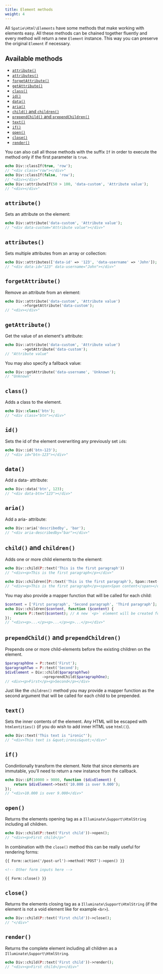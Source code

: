 ```yaml
---
title: Element methods
weight: 4
---
```


All `Spatie\Html\Elements` have some methods that make working with elements easy. All these methods can be chained together fluently and every method will return a new `Element` instance. This way you can preserve the original `Element` if necessary.

## Available methods

- [`attribute()`](#attribute)
- [`attributes()`](#attributes)
- [`forgetAttribute()`](#forgetattribute)
- [`getAttribute()`](#getattribute)
- [`class()`](#class)
- [`id()`](#id)
- [`data()`](#data)
- [`aria()`](#aria)
- [`child()` and `children()`](#child-and-children)
- [`prependChild()` and `prependChildren()`](#prependchild-and-prependchildren)
- [`text()`](#text)
- [`if()`](#if)
- [`open()`](#open)
- [`close()`](#close)
- [`render()`](#render)

You can also call all those methods with the suffix `If` in order to execute the method only if the first parameter is `true`.

```php
echo Div::classIf(true, 'row');
// "<div class="row"></div>"
echo Div::classIf(false, 'row');
// "<div></div>"
echo Div::attributeIf(50 > 100, 'data-custom', 'Attribute value');
// "<div></div>"
```

## `attribute()`

Sets an attribute on the element:

```php
echo Div::attribute('data-custom', 'Attribute value');
// "<div data-custom="Attribute value"></div>"
```

## `attributes()`

Sets multiple attributes from an array or collection:

```php
echo Div::attributes(['data-id' => '123', 'data-username' => 'John']);
// "<div data-id="123" data-username="John"></div>"
```

## `forgetAttribute()`

Remove an attribute from an element:

```php
echo Div::attribute('data-custom', 'Attribute value')
        ->forgetAttribute('data-custom');
// "<div></div>"
```

## `getAttribute()`

Get the value of an element's attribute:

```php
echo Div::attribute('data-custom', 'Attribute value')
        ->getAttribute('data-custom');
// "Attribute value"
```
You may also specify a fallback value:

```php
echo Div::getAttribute('data-username', 'Unknown');
// "Unknown"
```

## `class()`

Adds a class to the element.

```php
echo Div::class('btn');
// "<div class="btn"></div>"
```

## `id()`

Sets the id of the element overwriting any previously set `id`s:

```php
echo Div::id('btn-123');
// "<div id="btn-123"></div>"
```

## `data()`

Add a data- attribute:
```php
echo Div::data('btn', 123);
// "<div data-btn="123"></div>"
```

## `aria()`

Add a aria- attribute:
```php
echo Div::aria('describedby', 'bar');
// "<div aria-describedby="bar"></div>"
```

## `child()` and `children()`

Adds one or more child elements to the element:

```php
echo Div::child(P::text('This is the first paragraph'))
// "<div><p>This is the first paragraph</p></div>"

echo Div::children([P::text('This is the first paragraph'), Span::text('Span content')])
// "<div><p>This is the first paragraph</p><span>Span content</span></div>"
```

You may also provide a mapper function that will be called for each child:

```php
$content = ['First paragraph', 'Second paragraph', 'Third paragraph'];
echo Div::children($content, function ($content) {
    return P::text($content); // A new `<p>` element will be created for each string and added as a child of `<div>`
});
// "<div><p>...</p><p>...</p><p>...</p></div>"
```

## `prependChild()` and `prependChildren()`

Prepends one or more child-elements before the existing children on the element.

```php
$paragraphOne = P::text('First');
$paragraphTwo = P::text('Second');
$divElement = Div::child($paragraphTwo)
                 ->preprendChild($paragraphOne);
// <div><p>First</p><p>Second</p></div>
```

Just like the `children()` method you may provide a mapper function as the second argument that will be called for each child to be prepended.



## `text()`

Sets the inner contents of the element. Any HTML will be escaped with `htmlentities()` (if you do wish to add inner HTML use `html()`).

```php
echo Div::text('This text is "ironic"');
// "<div>This text is &quot;ironic&quot;</div>"
```

## `if()`

Condintionally transform the element. Note that since elements are immutable, you'll need to return a new instance from the callback.

```php
echo Div::if(10000 > 9000, function ($divElement) {
    return $divElement->text('10.000 is over 9.000');
});
// "<div>10.000 is over 9.000</div>"
```

## `open()`

Returns the elements opening tag as a `Illuminate\Support\HtmlString` including all children.

```php
echo Div::child(P::text('First child'))->open();
// "<div><p>First child</p>"
```

In combination with the `close()` method this can be really useful for rendering forms:

```html
{{ Form::action('/post-url')->method('POST')->open() }}

<!-- Other form inputs here -->

{{ Form::close() }}
```

## `close()`

Returns the elements closing tag as a `Illuminate\Support\HtmlString` (if the element is not a void element like for example `<br>`).

```php
echo Div::child(P::text('First child'))->close();
// "</div>"
```

## `render()`

Returns the complete element including all children as a `Illuminate\Support\HtmlString`.

```php
echo Div::child(P::text('First child'))->render();
// "<div><p>First child</p></div>"
```
